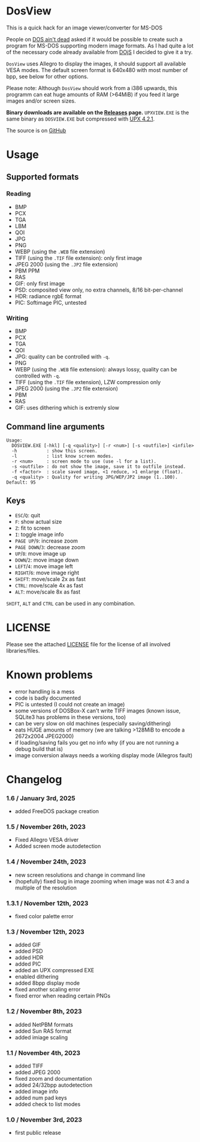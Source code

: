 # DosView
This is a quick hack for an image viewer/converter for MS-DOS

People on [DOS ain't dead](https://www.bttr-software.de/forum/forum_entry.php?id=20792) asked if it would be possible to create such a program for MS-DOS supporting modern image formats. As I had quite a lot of the necessary code already available from [DOjS](https://github.com/SuperIlu/DOjS) I decided to give it a try.

`DosView` uses Allegro to display the images, it should support all available VESA modes.
The default screen format is 640x480 with most number of bpp, see below for other options.

Please note: Although `DosView` should work from a i386 upwards, this programm can eat huge amounts of RAM (>64MiB) if you feed it large images and/or screen sizes.

**Binary downloads are available on the [Releases](https://github.com/SuperIlu/DosView/releases) page.**
`UPXVIEW.EXE` is the same binary as `DOSVIEW.EXE` but compressed with [UPX 4.2.1](https://upx.github.io/).

The source is on [GitHub](https://github.com/SuperIlu/DosView/)

# Usage

## Supported formats
### Reading
- BMP
- PCX
- TGA
- LBM
- QOI
- JPG
- PNG
- WEBP (using the `.WEB` file extension)
- TIFF (using the `.TIF` file extension): only first image
- JPEG 2000 (using the `.JP2` file extension)
- PBM PPM
- RAS
- GIF: only first image
- PSD: composited view only, no extra channels, 8/16 bit-per-channel
- HDR: radiance rgbE format
- PIC: Softimage PIC, untested

### Writing
- BMP
- PCX
- TGA
- QOI
- JPG: quality can be controlled with `-q`.
- PNG
- WEBP (using the `.WEB` file extension): always lossy, quality can be controlled with `-q`.
- TIFF (using the `.TIF` file extension), LZW compression only
- JPEG 2000 (using the `.JP2` file extension)
- PBM
- RAS
- GIF: uses dithering which is extremly slow

## Command line arguments
```
Usage:
  DOSVIEW.EXE [-hkl] [-q <quality>] [-r <num>] [-s <outfile>] <infile>
  -h           : show this screen.
  -l           : list know screen modes.
  -r <num>     : screen mode to use (use -l for a list).
  -s <outfile> : do not show the image, save it to outfile instead.
  -f <factor>  : scale saved image, <1 reduce, >1 enlarge (float).
  -q <quality> : Quality for writing JPG/WEP/JP2 image (1..100). Default: 95
  ```

## Keys
- `ESC`/`Q`: quit
- `F`: show actual size
- `Z`: fit to screen
- `I`: toggle image info
- `PAGE UP`/`9`: increase zoom
- `PAGE DOWN`/`3`: decrease zoom
- `UP`/`8`: move image up
- `DOWN`/`2`: move image down
- `LEFT`/`4`: move image left
- `RIGHT`/`6`: move image right
- `SHIFT`: move/scale 2x as fast
- `CTRL`: move/scale 4x as fast
- `ALT`: move/scale 8x as fast

`SHIFT`, `ALT` and `CTRL` can be used in any combination.

# LICENSE
Please see the attached [LICENSE](LICENSE) file for the license of all involved libraries/files.

# Known problems
* error handling is a mess
* code is badly documented
* PIC is untested (I could not create an image)
* some versions of DOSBox-X can't write TIFF images (known issue, SQLite3 has problems in these versions, too)
* can be very slow on old machines (especially saving/dithering)
* eats HUGE amounts of memory (we are talking >128MiB to encode a 2672x2004 JPEG2000)
* if loading/saving fails you get no info why (if you are not running a debug build that is)
* image conversion always needs a working display mode (Allegros fault)

# Changelog
### 1.6 / January 3rd, 2025
* added FreeDOS package creation

### 1.5 / November 26th, 2023
* Fixed Allegro VESA driver
* Added screen mode autodetection

### 1.4 / November 24th, 2023
* new screen resolutions and change in command line
* (hopefully) fixed bug in image zooming when image was not 4:3 and a multiple of the resolution

### 1.3.1 / November 12th, 2023
* fixed color palette error

### 1.3 / November 12th, 2023
* added GIF
* added PSD
* added HDR
* added PIC
* added an UPX compressed EXE
* enabled dithering
* added 8bpp display mode
* fixed another scaling error
* fixed error when reading certain PNGs

### 1.2 / November 8th, 2023
* added NetPBM formats
* added Sun RAS format
* added imiage scaling

### 1.1 / November 4th, 2023
* added TIFF
* added JPEG 2000
* fixed zoom and documentation
* added 24/32bpp autodetection
* added image info
* added num pad keys
* added check to list modes

### 1.0 / November 3rd, 2023
* first public release
